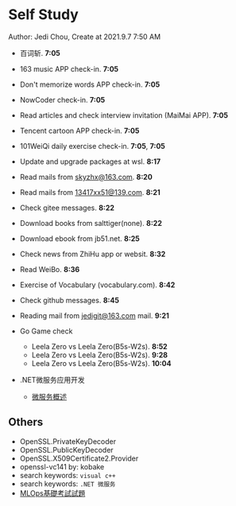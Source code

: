 # Self Study

Author: Jedi Chou, Create at 2021.9.7 7:50 AM

* 百词斩. **7:05**
* 163 music APP check-in. **7:05**
* Don't memorize words APP check-in. **7:05**
* NowCoder check-in. **7:05**
* Read articles and check interview invitation (MaiMai APP). **7:05**
* Tencent cartoon APP check-in. **7:05**
* 101WeiQi daily exercise check-in. **7:05**, **7:05**

* Update and upgrade packages at wsl. **8:17**
* Read mails from skyzhx@163.com. **8:20**
* Read mails from 13417xx51@139.com. **8:21**
* Check gitee messages. **8:22**
* Download books from salttiger(none). **8:22**
* Download ebook from jb51.net. **8:25**
* Check news from ZhiHu app or websit. **8:32**
* Read WeiBo. **8:36**
* Exercise of Vocabulary (vocabulary.com). **8:42**
* Check github messages. **8:45**

* Reading mail from jedigit@163.com mail. **9:21**
* Go Game check
  * Leela Zero vs Leela Zero(B5s-W2s). **8:52**
  * Leela Zero vs Leela Zero(B5s-W2s). **9:28**
  * Leela Zero vs Leela Zero(B5s-W2s). **10:04**

* .NET微服务应用开发
  * [微服务概述](https://www.bilibili.com/video/BV1Gt4y1S7bc?from=search&seid=227117552012152059&spm_id_from=333.337.0.0)

## Others

* OpenSSL.PrivateKeyDecoder
* OpenSSL.PublicKeyDecoder
* OpenSSL.X509Certificate2.Provider
* openssl-vc141 by: kobake
* search keywords: `visual c++`
* search keywords: `.NET 微服务`
* [MLOps基礎考試試題](https://ks.wjx.top/vj/eos34UI.aspx)

